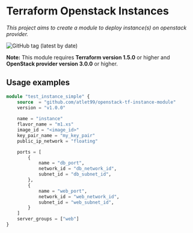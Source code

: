 # Terraform Openstack Instances

_This project aims to create a module to deploy instance(s) on openstack provider._

![GitHub tag (latest by date)](https://img.shields.io/github/v/tag/atlet99/openstack-tf-instance-module)

**Note:** This module requires **Terraform version 1.5.0** or higher and **OpenStack provider version 3.0.0** or higher.

## Usage examples

```terraform
module "test_instance_simple" {
	source  = "github.com/atlet99/openstack-tf-instance-module"
	version = "v1.0.0"
 
	name = "instance"
	flavor_name = "m1.xs" 
	image_id = "<image_id>"
	key_pair_name = "my_key_pair"
	public_ip_network = "floating"

	ports = [
		{
			name = "db_port",
			network_id = "db_network_id",
			subnet_id = "db_subnet_id",
		},
		{
			name = "web_port",
			network_id = "web_network_id",
			subnet_id = "web_subnet_id",
		}
	]
	server_groups = ["web"]
}
```